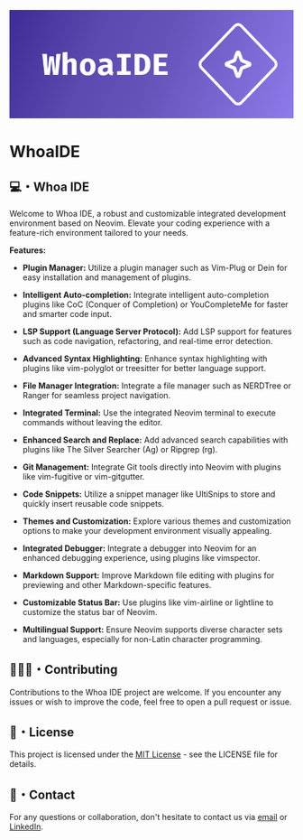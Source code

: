 <p align="center">
    <img src="./.github/assets/WHOA - Cover white version.png" alt="Whoa IDE Banner">
</p>

# WhoaIDE

## 💻・Whoa IDE

Welcome to Whoa IDE, a robust and customizable integrated development environment based on Neovim. Elevate your coding experience with a feature-rich environment tailored to your needs.

**Features:**

- **Plugin Manager:** Utilize a plugin manager such as Vim-Plug or Dein for easy installation and management of plugins.

- **Intelligent Auto-completion:** Integrate intelligent auto-completion plugins like CoC (Conquer of Completion) or YouCompleteMe for faster and smarter code input.

- **LSP Support (Language Server Protocol):** Add LSP support for features such as code navigation, refactoring, and real-time error detection.

- **Advanced Syntax Highlighting:** Enhance syntax highlighting with plugins like vim-polyglot or treesitter for better language support.

- **File Manager Integration:** Integrate a file manager such as NERDTree or Ranger for seamless project navigation.

- **Integrated Terminal:** Use the integrated Neovim terminal to execute commands without leaving the editor.

- **Enhanced Search and Replace:** Add advanced search capabilities with plugins like The Silver Searcher (Ag) or Ripgrep (rg).

- **Git Management:** Integrate Git tools directly into Neovim with plugins like vim-fugitive or vim-gitgutter.

- **Code Snippets:** Utilize a snippet manager like UltiSnips to store and quickly insert reusable code snippets.

- **Themes and Customization:** Explore various themes and customization options to make your development environment visually appealing.

- **Integrated Debugger:** Integrate a debugger into Neovim for an enhanced debugging experience, using plugins like vimspector.

- **Markdown Support:** Improve Markdown file editing with plugins for previewing and other Markdown-specific features.

- **Customizable Status Bar:** Use plugins like vim-airline or lightline to customize the status bar of Neovim.

- **Multilingual Support:** Ensure Neovim supports diverse character sets and languages, especially for non-Latin character programming.

## 🧑‍🤝‍🧑・Contributing

Contributions to the Whoa IDE project are welcome. If you encounter any issues or wish to improve the code, feel free to open a pull request or issue.

## 📑・License

This project is licensed under the [MIT License](#) - see the LICENSE file for details.

## 📩・Contact

For any questions or collaboration, don't hesitate to contact us via [email](mailto:hello@ugolin-olle.com) or [LinkedIn](https://linkedin.com/in/ugolin-olle).
